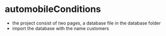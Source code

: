 # automobileConditions

* the project consist of two pages, a database file in the database folder 
* import the database with the name customers
